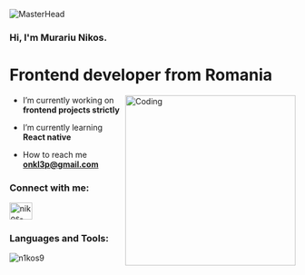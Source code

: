 ![MasterHead](https://user-images.githubusercontent.com/95478989/198955082-6e78ebb5-e1e4-49f9-8d32-6e5af3984dcd.gif)
<h3 align="left">Hi, I'm Murariu Nikos.</h3>
<h1 align="left">Frontend developer from Romania</h1>

<img align="right" alt="Coding" width="300" src="https://www.puttiapps.com/wp-content/uploads/2021/05/stats.gif">


-  I’m currently working on **frontend projects strictly**

-  I’m currently learning **React native**

-  How to reach me **onkl3p@gmail.com**

<h3 align="left">Connect with me:</h3>
<p align="left">
<a href="https://www.linkedin.com/in/murariu-nikos-631366284/" target="blank"><img align="center" src="https://raw.githubusercontent.com/rahuldkjain/github-profile-readme-generator/master/src/images/icons/Social/linked-in-alt.svg" alt="nikos-m-631366284/" height="30" width="40" /></a>
</p>

<h3 align="left">Languages and Tools:</h3>
<div>
  <div style="display: flex; align-items: flex-start;">
    <img src="https://github-readme-stats.vercel.app/api/top-langs?username=n1kos9&show_icons=true&locale=en&layout=compact" alt="n1kos9" />
  </div>
</div>
